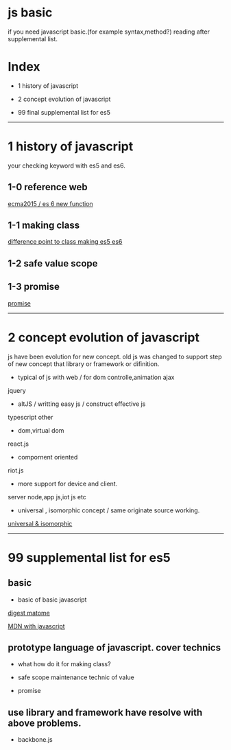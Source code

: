# js basic

if you need javascript basic.(for example syntax,method?)
reading after supplemental list.


# Index
- 1 history of javascript

- 2 concept evolution of  javascript

- 99 final supplemental list for es5

----------------

# 1 history of javascript

 your checking keyword with es5 and es6.


## 1-0 reference web 

[ecma2015 / es 6 new function](https://app.codegrid.net/series/2015-es6)



## 1-1 making class
[difference point to class making es5  es6](http://js-next.hatenablog.com/entry/2014/11/01/034607)

## 1-2 safe value scope



## 1-3 promise

[promise](https://app.codegrid.net/entry/es6-1)






----------------
# 2 concept evolution of  javascript

js have been evolution for new concept.
old js was changed to support step of new concept that library or framework or difinition.


- typical of js with web / for dom controlle,animation ajax

jquery

- altJS / writting easy js / construct effective js

typescript other

- dom,virtual dom

react.js

- compornent oriented

riot.js

- more support for device and client.

server node,app js,iot js etc

- universal , isomorphic concept / same originate source working.

[universal & isomorphic](http://qiita.com/kyrieleison/items/4ac5bcc331aee6394440)



----------------
# 99 supplemental list for es5

## basic

- basic of basic javascript

[digest matome](http://www.ituore.com/entry/javascript-basic)

[MDN with javascript](https://developer.mozilla.org/ja/docs/Web/JavaScript)

## prototype language of javascript. cover technics

- what how do it for making class?
- safe scope maintenance technic of value

- promise


## use library and framework have resolve with above problems.
- backbone.js















